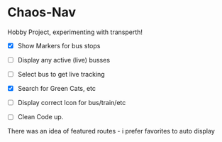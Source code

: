 # Chaos-Nav

Hobby Project, experimenting with transperth!

- [x] Show Markers for bus stops

- [ ] Display any active (live) busses
- [ ] Select bus to get live tracking
- [x] Search for Green Cats, etc
- [ ] Display correct Icon for bus/train/etc

- [ ] Clean Code up.

There was an idea of featured routes - i prefer favorites to auto display

